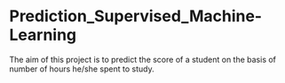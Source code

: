 # Prediction_Supervised_Machine-Learning
The aim of this project is to predict the score of a student on the basis of number of hours he/she spent to study.
